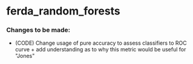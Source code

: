 # ferda_random_forests



### Changes to be made:
- (CODE) Change usage of pure accuracy to assess classifiers to ROC curve + add understanding as to why this metric would be useful for "Jones"
